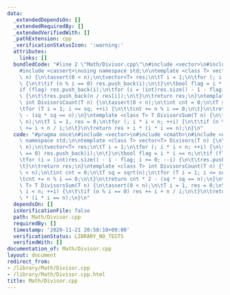 ```yaml
---
data:
  _extendedDependsOn: []
  _extendedRequiredBy: []
  _extendedVerifiedWith: []
  _pathExtension: cpp
  _verificationStatusIcon: ':warning:'
  attributes:
    links: []
  bundledCode: "#line 2 \"Math/Divisor.cpp\"\n#include <vector>\n#include <cmath>\n\
    #include <cassert>\nusing namespace std;\n\ntemplate <class T> vector<T> Divisors(T\
    \ n) {\n\tassert(0 < n);\n\tvector<T> res;\n\tT i = 1;\n\tfor (; i * i < n; ++i)\
    \ {\n\t\tif (n % i == 0) res.push_back(i);\n\t}\n\tbool flag = i * i == n;\n\t\
    if (flag) res.push_back(i);\n\tfor (i = (int)res.size() - 1 - flag; i >= 0; --i)\
    \ {\n\t\tres.push_back(n / res[i]);\n\t}\n\treturn res;\n}\ntemplate <class T>\
    \ int DivisorsCount(T n) {\n\tassert(0 < n);\n\tint cnt = 0;\n\tT sq = sqrt(n);\n\
    \tfor (T i = 1; i <= sq; ++i) {\n\t\tcnt += n % i == 0;\n\t}\n\treturn cnt * 2\
    \ - (sq * sq == n);\n}\ntemplate <class T> T DivisorsSum(T n) {\n\tassert(0 <\
    \ n);\n\tT i = 1, res = 0;\n\tfor (; i * i < n; ++i) {\n\t\tif (n % i == 0) res\
    \ += i + n / i;\n\t}\n\treturn res + i * (i * i == n);\n}\n"
  code: "#pragma once\n#include <vector>\n#include <cmath>\n#include <cassert>\nusing\
    \ namespace std;\n\ntemplate <class T> vector<T> Divisors(T n) {\n\tassert(0 <\
    \ n);\n\tvector<T> res;\n\tT i = 1;\n\tfor (; i * i < n; ++i) {\n\t\tif (n % i\
    \ == 0) res.push_back(i);\n\t}\n\tbool flag = i * i == n;\n\tif (flag) res.push_back(i);\n\
    \tfor (i = (int)res.size() - 1 - flag; i >= 0; --i) {\n\t\tres.push_back(n / res[i]);\n\
    \t}\n\treturn res;\n}\ntemplate <class T> int DivisorsCount(T n) {\n\tassert(0\
    \ < n);\n\tint cnt = 0;\n\tT sq = sqrt(n);\n\tfor (T i = 1; i <= sq; ++i) {\n\t\
    \tcnt += n % i == 0;\n\t}\n\treturn cnt * 2 - (sq * sq == n);\n}\ntemplate <class\
    \ T> T DivisorsSum(T n) {\n\tassert(0 < n);\n\tT i = 1, res = 0;\n\tfor (; i *\
    \ i < n; ++i) {\n\t\tif (n % i == 0) res += i + n / i;\n\t}\n\treturn res + i\
    \ * (i * i == n);\n}\n"
  dependsOn: []
  isVerificationFile: false
  path: Math/Divisor.cpp
  requiredBy: []
  timestamp: '2020-11-21 20:58:10+09:00'
  verificationStatus: LIBRARY_NO_TESTS
  verifiedWith: []
documentation_of: Math/Divisor.cpp
layout: document
redirect_from:
- /library/Math/Divisor.cpp
- /library/Math/Divisor.cpp.html
title: Math/Divisor.cpp
---
```

